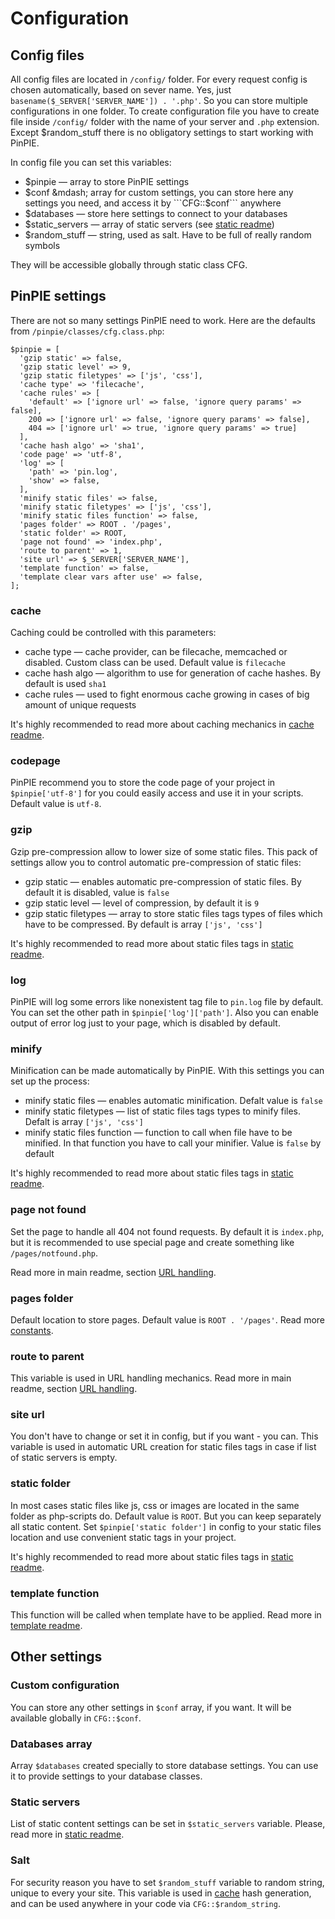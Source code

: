 # Configuration

## Config files
All config files are located in ```/config/``` folder. For every request config is chosen automatically, based on sever name. Yes, just ```basename($_SERVER['SERVER_NAME']) . '.php'```. So you can store multiple configurations in one folder.
To create configuration file you have to create file inside ```/config/``` folder with the name of your server and ```.php``` extension. Except $random_stuff there is no obligatory settings to start working with PinPIE.

In config file you can set this variables:

* $pinpie &mdash; array to store PinPIE settings
* $conf &mdash; array for custom settings, you can store here any settings you need, and access it by ```CFG::$conf``` anywhere
* $databases &mdash; store here settings to connect to your databases
* $static_servers &mdash; array of static servers (see [static readme](static.md))
* $random_stuff &mdash; string, used as salt. Have to be full of really random symbols   

They will be accessible globally through static class CFG.

## PinPIE settings
There are not so many settings PinPIE need to work. Here are the defaults from ```/pinpie/classes/cfg.class.php```:
```
$pinpie = [
  'gzip static' => false,
  'gzip static level' => 9,
  'gzip static filetypes' => ['js', 'css'],
  'cache type' => 'filecache',
  'cache rules' => [
    'default' => ['ignore url' => false, 'ignore query params' => false],
    200 => ['ignore url' => false, 'ignore query params' => false],
    404 => ['ignore url' => true, 'ignore query params' => true]
  ],
  'cache hash algo' => 'sha1',
  'code page' => 'utf-8',
  'log' => [
    'path' => 'pin.log',
    'show' => false,
  ],
  'minify static files' => false,
  'minify static filetypes' => ['js', 'css'],
  'minify static files function' => false,
  'pages folder' => ROOT . '/pages',
  'static folder' => ROOT,
  'page not found' => 'index.php',
  'route to parent' => 1,
  'site url' => $_SERVER['SERVER_NAME'],
  'template function' => false,
  'template clear vars after use' => false,
];
```
### cache
Caching could be controlled with this parameters:

* cache type &mdash; cache provider, can be filecache, memcached or disabled. Custom class can be used. Default value is ```filecache```
* cache hash algo &mdash; algorithm to use for generation of cache hashes. By default is used ```sha1```
* cache rules &mdash; used to fight enormous cache growing in cases of big amount of unique requests

It's highly recommended to read more about caching mechanics in [cache readme](cache.md).

### codepage
PinPIE recommend you to store the code page of your project in ```$pinpie['utf-8']``` for you could easily access and use it in your scripts. Default value is ```utf-8```.

### gzip
Gzip pre-compression allow to lower size of some static files. This pack of settings allow you to control automatic pre-compression of static files:

* gzip static &mdash; enables automatic pre-compression of static files. By default it is disabled, value is ```false```
* gzip static level &mdash; level of compression, by default it is ```9```
* gzip static filetypes &mdash; array to store static files tags types of files which have to be compressed. By default is array ```['js', 'css']```

It's highly recommended to read more about static files tags in [static readme](static.md).

### log
PinPIE will log some errors like nonexistent tag file to ```pin.log``` file by default. You can set the other path in ```$pinpie['log']['path']```. Also you can enable output of error log just to your page, which is disabled by default.

### minify
Minification can be made automatically by PinPIE. With this settings you can set up the process:

* minify static files &mdash; enables automatic minification. Defalt value is ```false```
* minify static filetypes &mdash; list of static files tags types to minify files. Defalt is array ```['js', 'css']```
* minify static files function &mdash; function to call when file have to be minified. In that function you have to call your minifier. Value is ```false``` by default

It's highly recommended to read more about static files tags in [static readme](static.md).

### page not found
Set the page to handle all 404 not found requests. By default it is ```index.php```, but it is recommended to use special page and create something like ```/pages/notfound.php```. 

Read more in main readme, section [URL handling](../readme.md#url-handling).

### pages folder
Default location to store pages. Default value is ```ROOT . '/pages'```. Read more [constants](../readme.md#some-pinpie-constants).

### route to parent
This variable is used in URL handling mechanics. Read more in main readme, section [URL handling](../readme.md#url-handling).

### site url
You don't have to change or set it in config, but if you want - you can. This variable is used in automatic URL creation for static files tags in case if list of static servers is empty.

### static folder
In most cases static files like js, css or images are located in the same folder as php-scripts do. Default value is ```ROOT```. But you can keep separately all static content. Set ```$pinpie['static folder']``` in config to your static files location and use convenient static tags in your project. 

It's highly recommended to read more about static files tags in [static readme](static.md).

### template function
This function will be called when template have to be applied. Read more in [template readme](template.md#external-template-engines).

## Other settings



### Custom configuration
You can store any other settings in ```$conf``` array, if you want. It will be available globally in ```CFG::$conf```.   

### Databases array
Array ```$databases``` created specially to store database settings. You can use it to provide settings to your database classes.

### Static servers
List of static content settings can be set in ```$static_servers``` variable. Please, read more in [static readme](static.md).

### Salt
For security reason you have to set ```$random_stuff``` variable to random string, unique to every your site. This variable is used in [cache](cache.md) hash generation, and can be used anywhere in your code via ```CFG::$random_string```.